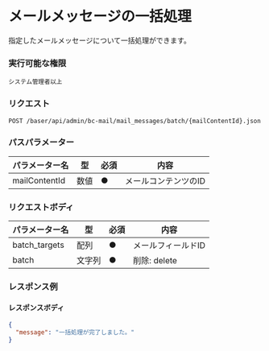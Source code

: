 # メールメッセージの一括処理

指定したメールメッセージについて一括処理ができます。

### 実行可能な権限
```
システム管理者以上
```

### リクエスト
```
POST /baser/api/admin/bc-mail/mail_messages/batch/{mailContentId}.json
```

### パスパラメーター

| パラメーター名   | 型   | 必須  | 内容          |
|-----------|-----|-----|-------------|
| mailContentId        | 数値  | ●   | メールコンテンツのID |


### リクエストボディ

| パラメーター名       | 型     | 必須    | 内容         |
|---------------|-------|-------|------------|
| batch_targets | 配列   | ●     | メールフィールドID |
| batch         | 文字列 | ●     | 削除: delete |


### レスポンス例
#### レスポンスボディ
```json
{
  "message": "一括処理が完了しました。"
}

```
